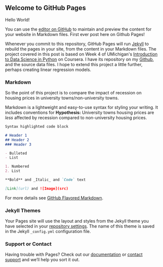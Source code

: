 ## Welcome to GitHub Pages
Hello World!

You can use the [editor on GitHub](https://github.com/aliciasueyee/aliciasueyee.github.io/edit/master/README.md) to maintain and preview the content for your website in Markdown files.
First ever post here on Github Pages!

Whenever you commit to this repository, GitHub Pages will run [Jekyll](https://jekyllrb.com/) to rebuild the pages in your site, from the content in your Markdown files.
The project covered in this post is based on Week 4 of UMichigan's [Introduction to Data Science in Python](https://www.coursera.org/learn/python-data-analysis/home/welcome) on Coursera. I have its repository on my [Github](https://github.com/aliciasueyee/Introduction-to-Data-Science-with-Python), and the source data files. I hope to extend this project a little further, perhaps creating linear regression models.

### Markdown
So the point of this project is to compare the impact of recession on housing prices in university towns/non-university towns.

Markdown is a lightweight and easy-to-use syntax for styling your writing. It includes conventions for
**Hypothesis:** University towns housing prices are *less* affected by recession compared to non-university housing prices.

```markdown
Syntax highlighted code block

# Header 1
## Header 2
### Header 3

- Bulleted
- List

1. Numbered
2. List

**Bold** and _Italic_ and `Code` text

[Link](url) and ![Image](src)
```

For more details see [GitHub Flavored Markdown](https://guides.github.com/features/mastering-markdown/).

### Jekyll Themes

Your Pages site will use the layout and styles from the Jekyll theme you have selected in your [repository settings](https://github.com/aliciasueyee/aliciasueyee.github.io/settings). The name of this theme is saved in the Jekyll `_config.yml` configuration file.

### Support or Contact

Having trouble with Pages? Check out our [documentation](https://help.github.com/categories/github-pages-basics/) or [contact support](https://github.com/contact) and we’ll help you sort it out.
